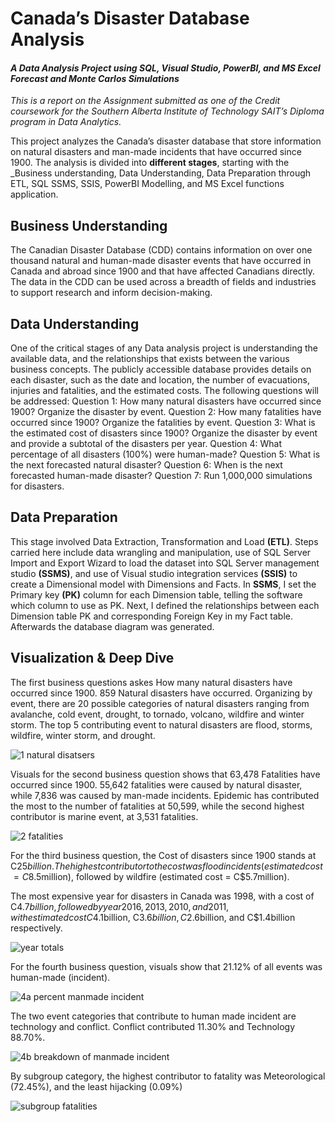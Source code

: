 # Canada’s Disaster Database Analysis
#### _A Data Analysis Project using SQL, Visual Studio, PowerBI, and MS Excel Forecast and Monte Carlos Simulations_
_This is a report on the Assignment submitted as one of the Credit coursework for the Southern Alberta Institute of Technology SAIT’s Diploma program in Data Analytics._

This project analyzes the Canada’s disaster database that store information on natural disasters and man-made incidents that have occurred since 1900. 
The analysis is divided into **different stages**, starting with the _Business understanding, Data Understanding, Data Preparation through ETL, SQL SSMS, SSIS, PowerBI Modelling, and MS Excel functions application.

## Business Understanding
The Canadian Disaster Database (CDD) contains information on over one thousand natural and human-made disaster events that have occurred in Canada and abroad since 1900 and that have affected Canadians directly. The data in the CDD can be used across a breadth of fields and industries to support research and inform decision-making.
 
## Data Understanding
One of the critical stages of any Data analysis project is understanding the available data, and the relationships that exists between the various business concepts. The publicly accessible database provides details on each disaster, such as the date and location, the number of evacuations, injuries and fatalities, and the estimated costs.
The following questions will be addressed:
Question 1: How many natural disasters have occurred since 1900? Organize the disaster by event.
Question 2: How many fatalities have occurred since 1900? Organize the fatalities by event. 
Question 3: What is the estimated cost of disasters since 1900? Organize the disaster by event and provide a subtotal of the disasters per year. 
Question 4: What percentage of all disasters (100%) were human-made? 
Question 5: What is the next forecasted natural disaster? 
Question 6: When is the next forecasted human-made disaster? 
Question 7: Run 1,000,000 simulations for disasters.

## Data Preparation
This stage involved Data Extraction, Transformation and Load **(ETL)**. Steps carried here include data wrangling and manipulation, use of SQL Server Import and Export Wizard to load the dataset into SQL Server management studio **(SSMS)**, and use of Visual studio integration services **(SSIS)** to create a Dimensional model with Dimensions and Facts.
In **SSMS**, I set the Primary key **(PK)** column for each Dimension table, telling the software which column to use as PK. Next, I defined the relationships between each Dimension table PK and corresponding Foreign Key in my Fact table. Afterwards the database diagram was generated.

## Visualization & Deep Dive
The first business questions askes How many natural disasters have occurred since 1900. 859 Natural disasters have occurred. Organizing by event, there are 20 possible categories of natural disasters ranging from avalanche, cold event, drought, to tornado, volcano, wildfire and winter storm. The top 5 contributing event to natural disasters are flood, storms, wildfire, winter storm, and drought.

![1 natural disatsers](https://user-images.githubusercontent.com/114383545/217646551-4132cecc-cc9b-4b1a-b5cf-0517e5483355.png)

Visuals for the second business question shows that 63,478 Fatalities have occurred since 1900. 55,642 fatalities were caused by natural disaster, while 7,836 was caused by man-made incidents. Epidemic has contributed the most to the number of fatalities at 50,599, while the second highest contributor is marine event, at 3,531 fatalities.

![2 fatalities](https://user-images.githubusercontent.com/114383545/217646631-20a6888f-d824-47bb-b9f8-adef50663a58.png)

For the third business question, the Cost of disasters since 1900 stands at C$25billion. The highest contributor to the cost was flood incidents (estimated cost = C$8.5million), followed by wildfire (estimated cost = C$5.7million).


The most expensive year for disasters in Canada was 1998, with a cost of C$4.7billion, followed by year 2016, 2013, 2010, and 2011, with estimated cost C$4.1billion, C$3.6billion, C$2.6billion, and C$1.4billion respectively.

![year totals](https://user-images.githubusercontent.com/114383545/217656730-70602f97-a431-43c2-8022-2837b58cb43c.png)

For the fourth business question, visuals show that 21.12% of all events was human-made (incident).

![4a percent manmade incident](https://user-images.githubusercontent.com/114383545/217646727-2618be47-b1db-4912-81b1-8a730ee7d6b8.png)

The two event categories that contribute to human made incident are technology and conflict. Conflict contributed 11.30% and Technology 88.70%. 

![4b breakdown of manmade incident](https://user-images.githubusercontent.com/114383545/217646765-eacf34c1-a270-4714-b17a-3207976c66a9.png)

By subgroup category, the highest contributor to fatality was Meteorological (72.45%), and the least hijacking (0.09%)

![subgroup fatalities](https://user-images.githubusercontent.com/114383545/217656812-d01dafe1-1804-4c5c-8721-3d383ee70834.png)
